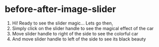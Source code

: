 # before-after-image-slider
1. Hi! Ready to see the slider magic... Lets go then,
2. Simply click on the slider handle to see the magical effect of the car
3. Move slider handle to right of the side to see the colorful car
4. And move slider handle to left of the side to see its black beauty